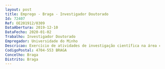 ```yaml
--- 
layout: post
title: Emprego - Braga - Investigador Doutorado
Id: 72407
Ref: OE201912/0309
DataAbertura: 2019-12-10
DataFecho: 2020-01-02
Trabalho: Investigador Doutorado
Empregador: Universidade do Minho
Descricao: Exercício de atividades de investigação científica na área científica de Engenharia Mecânica no projeto ImpHib   Desenvolvimento de Implantes Híbridos Avançados, com a referência POCI 01 0247 FEDER 0034074 – financiado pela Autoridade de Gestão do Programa Operacional Regional do Norte e Programa Operacional de Lisboa apoiado pelo Fundo Europeu de Desenvolvimento Regional (FEDER), com vista a desenvolver trabalhos de investigação em produção e caraterização de materiais e componentes, incluindo superfícies, á base de zirconia, titânio, e biomateriais tipo fosfatos de cálcio, a partir de pós, utilizando tecnologias de consolidação como prensagem a quente e sinterização a laser, entre outros.
CodigoPostal: 4704-553 BRAGA
Concelho: Braga
Distrito: Braga
--- 
```

